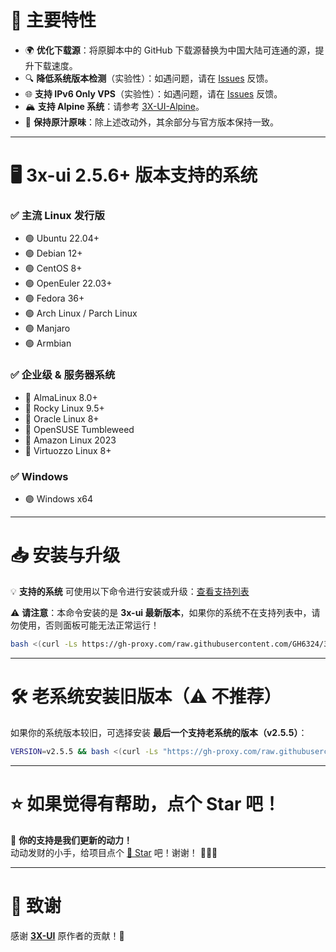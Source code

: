 # 🚀 主要特性

- 🌍 **优化下载源**：将原脚本中的 GitHub 下载源替换为中国大陆可连通的源，提升下载速度。
- 🔍 **降低系统版本检测**（实验性）：如遇问题，请在 [Issues](https://github.com/GH6324/3xui-cn/issues/new) 反馈。
- 🌐 **支持 IPv6 Only VPS**（实验性）：如遇问题，请在 [Issues](https://github.com/GH6324/3xui-cn/issues/new) 反馈。
- 🏔️ **支持 Alpine 系统**：请参考 [3X-UI-Alpine](https://github.com/GH6324/3x-ui-alpine)。
- 🔄 **保持原汁原味**：除上述改动外，其余部分与官方版本保持一致。

---

# 🖥️ 3x-ui 2.5.6+ 版本支持的系统

### ✅ **主流 Linux 发行版**
- 🟢 Ubuntu 22.04+  
- 🟢 Debian 12+  
- 🟢 CentOS 8+  
- 🟢 OpenEuler 22.03+  
- 🟢 Fedora 36+  
- 🟢 Arch Linux / Parch Linux  
- 🟢 Manjaro  
- 🟢 Armbian  

### ✅ **企业级 & 服务器系统**
- 🔵 AlmaLinux 8.0+  
- 🔵 Rocky Linux 9.5+  
- 🔵 Oracle Linux 8+  
- 🔵 OpenSUSE Tumbleweed  
- 🔵 Amazon Linux 2023  
- 🔵 Virtuozzo Linux 8+  

### ✅ **Windows**
- 🟣 Windows x64  

---

# 📥 安装与升级

💡 **支持的系统** 可使用以下命令进行安装或升级：[查看支持列表](https://github.com/GH6324/3xui-cn?tab=readme-ov-file#%EF%B8%8F-3x-ui-256-%E7%89%88%E6%9C%AC%E6%94%AF%E6%8C%81%E7%9A%84%E7%B3%BB%E7%BB%9F)  

⚠ **请注意**：本命令安装的是 **3x-ui 最新版本**，如果你的系统不在支持列表中，请勿使用，否则面板可能无法正常运行！

```bash
bash <(curl -Ls https://gh-proxy.com/raw.githubusercontent.com/GH6324/3xui-cn/main/install.sh)
```

---

# 🛠️ 老系统安装旧版本（⚠ 不推荐）

如果你的系统版本较旧，可选择安装 **最后一个支持老系统的版本（v2.5.5）**：

```bash
VERSION=v2.5.5 && bash <(curl -Ls "https://gh-proxy.com/raw.githubusercontent.com/GH6324/3xui-cn/$VERSION/install.sh") $VERSION
```

---

# ⭐ 如果觉得有帮助，点个 Star 吧！

💖 **你的支持是我们更新的动力！**  
动动发财的小手，给项目点个 [🌟 Star](https://github.com/GH6324/3xui-cn) 吧！谢谢！ 🎈🎈🎈  

---

# 🎉 致谢

感谢 **[3X-UI](https://github.com/MHSanaei/3x-ui)** 原作者的贡献！🙏